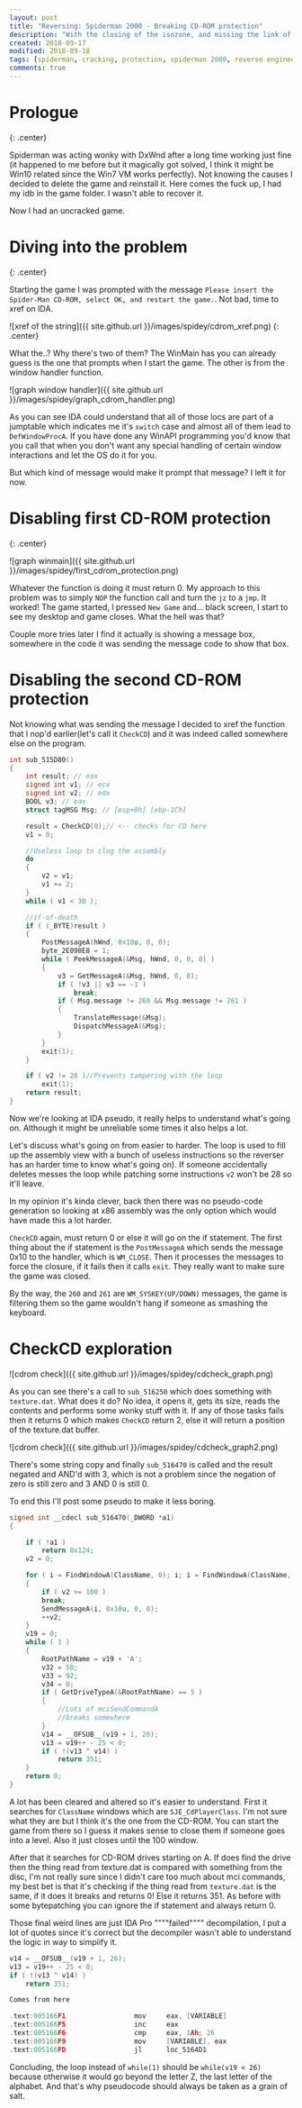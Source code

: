 ```yaml
---
layout: post
title: "Reversing: Spiderman 2000 - Breaking CD-ROM protection"
description: "With the closing of the isozone, and missing the link of the available NO-CD patch I needed to crack it myself"
created: 2018-09-17
modified: 2018-09-18
tags: [spiderman, cracking, protection, spiderman 2000, reverse engineering, ida pro]
comments: true
---
```


# Prologue
{: .center}

Spiderman was acting wonky with DxWnd after a long time working just fine (it happened to me before but it magically got solved, I think it might be Win10 related since the Win7 VM works perfectly). Not knowing the causes I decided to delete the game and reinstall it. Here comes the fuck up, I had my idb in the game folder. I wasn't able to recover it.

Now I had an uncracked game.


# Diving into the problem
{: .center}

Starting the game I was prompted with the message `Please insert the Spider-Man CD-ROM, select OK, and restart the game.`. Not bad, time to xref on IDA.

![xref of the string]({{ site.github.url }}/images/spidey/cdrom_xref.png)
{: .center}

What the..? Why there's two of them? The WinMain has you can already guess is the one that prompts when I start the game. The other is from the window handler function.

![graph window handler]({{ site.github.url }}/images/spidey/graph_cdrom_handler.png)

As you can see IDA could understand that all of those locs are part of a jumptable which indicates me it's `switch` case and almost all of them lead to `DefWindowProcA`. If you have done any WinAPI programming you'd know that you call that when you don't want any special handling of certain window interactions and let the OS do it for you.

But which kind of message would make it prompt that message? I left it for now.


# Disabling first CD-ROM protection
{: .center}


![graph winmain]({{ site.github.url }}/images/spidey/first_cdrom_protection.png)

Whatever the function is doing it must return 0. My approach to this problem was to simply `NOP` the function call and turn the `jz` to a `jmp`. It worked! The game started, I pressed `New Game` and... black screen, I start to see my desktop and game closes. What the hell was that?

Couple more tries later I find it actually is showing a message box, somewhere in the code it was sending the message code to show that box.


# Disabling the second CD-ROM protection

Not knowing what was sending the message I decided to xref the function that I nop'd earlier(let's call it `CheckCD`) and it was indeed called somewhere else on the program. 

```c
int sub_515D80()
{
	int result; // eax
	signed int v1; // ecx
	signed int v2; // edx
	BOOL v3; // eax
	struct tagMSG Msg; // [esp+0h] [ebp-1Ch]

	result = CheckCD(0);// <-- checks for CD here
	v1 = 0;

	//Useless loop to clog the assembly
	do
	{
		v2 = v1;
		v1 += 2;
	}
	while ( v1 < 30 );

	//if-of-death
	if ( (_BYTE)result )
	{
		PostMessageA(hWnd, 0x10u, 0, 0);
		byte_2E098E8 = 1;
		while ( PeekMessageA(&Msg, hWnd, 0, 0, 0) )
		{
			v3 = GetMessageA(&Msg, hWnd, 0, 0);
			if ( !v3 || v3 == -1 )
				break;
			if ( Msg.message != 260 && Msg.message != 261 )
			{
				TranslateMessage(&Msg);
				DispatchMessageA(&Msg);
			}
		}
		exit(1);
	}

	if ( v2 != 28 )//Prevents tampering with the loop
		exit(1);
	return result;
}
```

Now we're looking at IDA pseudo, it really helps to understand what's going on. Although it might be unreliable some times it also helps a lot.


Let's discuss what's going on from easier to harder. The loop is used to fill up the assembly view with a bunch of useless instructions so the reverser has an harder time to know what's going on). If someone accidentally deletes messes the loop while patching some instructions `v2` won't be 28 so it'll leave.

In my opinion it's kinda clever, back then there was no pseudo-code generation so looking at x86 assembly was the only option which would have made this a lot harder.


`CheckCD` again, must return 0 or else it will go on the if statement. The first thing about the if statement is the `PostMessageA` which sends the message 0x10 to the handler, which is `WM_CLOSE`. Then it processes the messages to force the closure, if it fails then it calls `exit`. They really want to make sure the game was closed.


By the way, the `260` and `261` are `WM_SYSKEY(UP/DOWN)` messages, the game is filtering them so the game wouldn't hang if someone as smashing the keyboard.



# CheckCD exploration

![cdrom check]({{ site.github.url }}/images/spidey/cdcheck_graph.png)

As you can see there's a call to `sub_516250` which does something with `texture.dat`. What does it do? No idea, it opens it, gets its size, reads the contents and performs some wonky stuff with it. If any of those tasks fails then it returns 0 which makes `CheckCD` return 2, else it will return a position of the texture.dat buffer.

![cdrom check]({{ site.github.url }}/images/spidey/cdcheck_graph2.png)

There's some string copy and finally `sub_516470` is called and the result negated and AND'd with 3, which is not a problem since the negation of zero is still zero and 3 AND 0 is still 0.

To end this I'll post some pseudo to make it less boring.

```c
signed int __cdecl sub_516470(_DWORD *a1)
{

	if ( !a1 )
		return 0x124;
	v2 = 0;

	for ( i = FindWindowA(ClassName, 0); i; i = FindWindowA(ClassName, 0) )
	{
		if ( v2 >= 100 )
		break;
		SendMessageA(i, 0x10u, 0, 0);
		++v2;
	}
	v19 = 0;
	while ( 1 )
	{
		RootPathName = v19 + 'A';
		v32 = 58;
		v33 = 92;
		v34 = 0;
		if ( GetDriveTypeA(&RootPathName) == 5 )
		{
			//Lots of mciSendCommandA
			//breaks somewhere
		}
		v14 = __OFSUB__(v19 + 1, 26);
		v13 = v19++ - 25 < 0;
		if ( !(v13 ^ v14) )
			return 351;
	}
	return 0;
}
```

A lot has been cleared and altered so it's easier to understand. First it searches for `ClassName` windows which are `SJE_CdPlayerClass`. I'm not sure what they are but I think it's the one from the CD-ROM. You can start the game from there so I guess it makes sense to close them if someone goes into a level. Also it just closes until the 100 window.

After that it searches for CD-ROM drives starting on A. If does find the drive then the thing read from texture.dat is compared with something from the disc, I'm not really sure since I didn't care too much about mci commands, my best bet is that it's checking if the thing read from `texture.dat` is the same, if it does it breaks and returns 0! Else it returns 351. As before with some bytepatching you can ignore the if statement and always return 0.

Those final weird lines are just IDA Pro """"failed"""" decompilation, I put a lot of quotes since it's correct but the decompiler wasn't able to understand the logic in way to simplify it.

```c
v14 = __OFSUB__(v19 + 1, 26);
v13 = v19++ - 25 < 0;
if ( !(v13 ^ v14) )
	return 351;

Comes from here

.text:005166F1                 mov     eax, [VARIABLE]
.text:005166F5                 inc     eax
.text:005166F6                 cmp     eax, 1Ah; 26
.text:005166F9                 mov     [VARIABLE], eax
.text:005166FD                 jl      loc_5164D1

```

Concluding, the  loop instead of `while(1)` should be `while(v19 < 26)` because otherwise it would go beyond the letter Z, the last letter of the alphabet. And that's why pseudocode should always be taken as a grain of salt.
